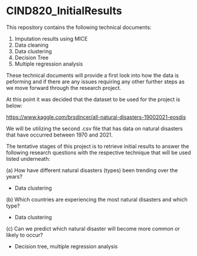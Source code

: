 # CIND820_InitialResults

This repository contains the following technical documents:

1. Imputation results using MICE
2. Data cleaning 
3. Data clustering
4. Decision Tree
5. Multiple regression analysis 

These technical documents will provide a first look into how the data is peforming and if there are any issues requiring any other further steps as we move forward through the research project. 

At this point it was decided that the dataset to be used for the project is below:

https://www.kaggle.com/brsdincer/all-natural-disasters-19002021-eosdis

We will be utilizing the second .csv file that has data on natural disasters that have occurred between 1970 and 2021. 

The tentative stages of this project is to retrieve initial results to answer the following research questions with the respective technique that will be used listed underneath:

(a) How have different natural disasters (types) been trending over the years? 
  - Data clustering 


(b) Which countries are experiencing the most natural disasters and which type?
  - Data clustering 


(c) Can we predict which natural disaster will become more common or likely to occur? 
  - Decision tree, multiple regression analysis 
